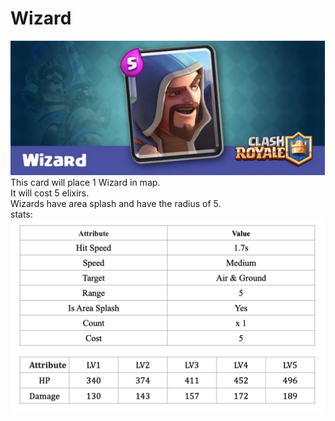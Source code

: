 # Wizard

![Wizard Card](../cards/Wizard.png)<br>
This card will place 1 Wizard in map.<br>
It will cost 5 elixirs.<br>
Wizards have area splash and have the radius of 5. <br>
stats: <br>
![Barbarians Stats](../stats/Wizard.png)
